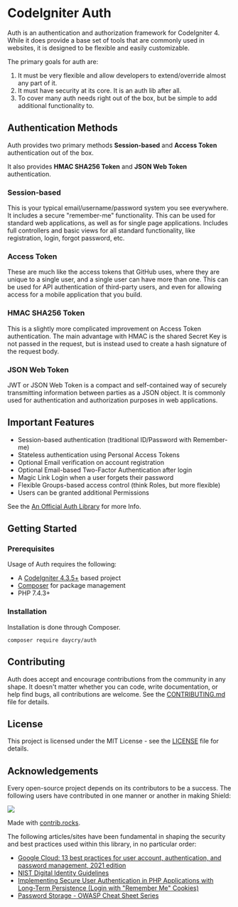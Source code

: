 # CodeIgniter Auth

Auth is an authentication and authorization framework for CodeIgniter 4.
While it does provide a base set of tools
that are commonly used in websites, it is designed to be flexible and easily customizable.

The primary goals for auth are:
1. It must be very flexible and allow developers to extend/override almost any part of it.
2. It must have security at its core. It is an auth lib after all.
3. To cover many auth needs right out of the box, but be simple to add additional functionality to.

## Authentication Methods

Auth provides two primary methods **Session-based** and **Access Token**
authentication out of the box.

It also provides **HMAC SHA256 Token** and **JSON Web Token** authentication.

### Session-based

This is your typical email/username/password system you see everywhere. It includes a secure "remember-me" functionality.
This can be used for standard web applications, as well as for single page applications. Includes full controllers and
basic views for all standard functionality, like registration, login, forgot password, etc.

### Access Token

These are much like the access tokens that GitHub uses, where they are unique to a single user, and a single user
can have more than one. This can be used for API authentication of third-party users, and even for allowing
access for a mobile application that you build.

### HMAC SHA256 Token

This is a slightly more complicated improvement on Access Token authentication.
The main advantage with HMAC is the shared Secret Key
is not passed in the request, but is instead used to create a hash signature of the request body.

### JSON Web Token

JWT or JSON Web Token is a compact and self-contained way of securely transmitting
information between parties as a JSON object. It is commonly used for authentication
and authorization purposes in web applications.

## Important Features

* Session-based authentication (traditional ID/Password with Remember-me)
* Stateless authentication using Personal Access Tokens
* Optional Email verification on account registration
* Optional Email-based Two-Factor Authentication after login
* Magic Link Login when a user forgets their password
* Flexible Groups-based access control (think Roles, but more flexible)
* Users can be granted additional Permissions

See the [An Official Auth Library](https://forum.codeigniter.com/showthread.php?tid=82003) for more Info.

## Getting Started

### Prerequisites

Usage of Auth requires the following:

- A [CodeIgniter 4.3.5+](https://github.com/codeigniter4/CodeIgniter4/) based project
- [Composer](https://getcomposer.org/) for package management
- PHP 7.4.3+

### Installation

Installation is done through Composer.

```console
composer require daycry/auth
```

## Contributing

Auth does accept and encourage contributions from the community in any shape. It doesn't matter
whether you can code, write documentation, or help find bugs, all contributions are welcome.
See the [CONTRIBUTING.md](CONTRIBUTING.md) file for details.

## License

This project is licensed under the MIT License - see the [LICENSE](LICENSE) file for details.

## Acknowledgements

Every open-source project depends on its contributors to be a success. The following users have
contributed in one manner or another in making Shield:

<a href="https://github.com/daycry/auth/graphs/contributors">
  <img src="https://contrib.rocks/image?repo=daycry/auth" />
</a>

Made with [contrib.rocks](https://contrib.rocks).

The following articles/sites have been fundamental in shaping the security and best practices used
within this library, in no particular order:

- [Google Cloud: 13 best practices for user account, authentication, and password management, 2021 edition](https://cloud.google.com/blog/products/identity-security/account-authentication-and-password-management-best-practices)
- [NIST Digital Identity Guidelines](https://pages.nist.gov/800-63-3/sp800-63b.html)
- [Implementing Secure User Authentication in PHP Applications with Long-Term Persistence (Login with "Remember Me" Cookies) ](https://paragonie.com/blog/2015/04/secure-authentication-php-with-long-term-persistence)
- [Password Storage - OWASP Cheat Sheet Series](https://cheatsheetseries.owasp.org/cheatsheets/Password_Storage_Cheat_Sheet.html)
